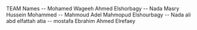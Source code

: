 TEAM Names
-- Mohamed Wageeh Ahmed Elshorbagy
-- Nada Masry Hussein Mohammed
-- Mahmoud Adel Mahmopud Elshourbagy
-- Nada ali abd elfattah atia
-- mostafa Ebrahim Ahmed Elrefaey